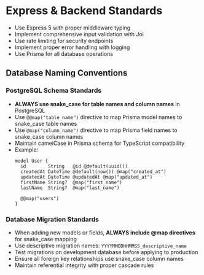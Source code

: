 # Express & Backend Standards

- Use Express 5 with proper middleware typing
- Implement comprehensive input validation with Joi
- Use rate limiting for security endpoints
- Implement proper error handling with logging
- Use Prisma for all database operations

## Database Naming Conventions

### PostgreSQL Schema Standards
- **ALWAYS use snake_case for table names and column names** in PostgreSQL
- Use `@@map("table_name")` directive to map Prisma model names to snake_case table names
- Use `@map("column_name")` directive to map Prisma field names to snake_case column names
- Maintain camelCase in Prisma schema for TypeScript compatibility
- Example:
  ```prisma
  model User {
    id        String   @id @default(uuid())
    createdAt DateTime @default(now()) @map("created_at")
    updatedAt DateTime @updatedAt @map("updated_at")
    firstName String?  @map("first_name")
    lastName  String?  @map("last_name")

    @@map("users")
  }
  ```

### Database Migration Standards
- When adding new models or fields, **ALWAYS include @map directives** for snake_case mapping
- Use descriptive migration names: `YYYYMMDDHHMMSS_descriptive_name`
- Test migrations on development database before applying to production
- Ensure all foreign key relationships use snake_case column names
- Maintain referential integrity with proper cascade rules
